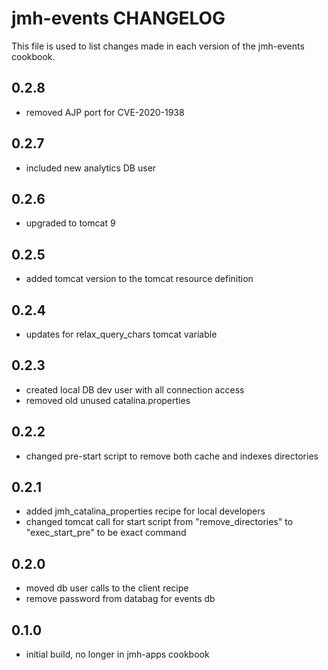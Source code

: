 jmh-events CHANGELOG
======================

This file is used to list changes made in each version of the jmh-events cookbook.

0.2.8
-----
- removed AJP port for CVE-2020-1938

0.2.7
-----
- included new analytics DB user 

0.2.6
-----
- upgraded to tomcat 9

0.2.5
----
- added tomcat version to the tomcat resource definition

0.2.4
-----
- updates for relax_query_chars tomcat variable

0.2.3
-----
- created local DB dev user with all connection access
- removed old unused catalina.properties
 
0.2.2
-----
- changed pre-start script to remove both cache and indexes directories

0.2.1
-----
- added jmh_catalina_properties recipe for local developers
- changed tomcat call for start script from "remove_directories" to "exec_start_pre" to be exact command

0.2.0
-----
- moved db user calls to the client recipe
- remove password from databag for events db

0.1.0
-----
- initial build, no longer in jmh-apps cookbook
